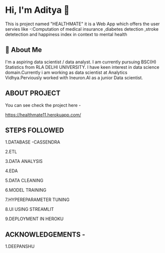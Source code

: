 
# Hi, I'm Aditya 👋

This is project named "HEALTHMATE" it is a Web App which offers the 
user servies like -:Computation of medical insurance ,diabetes detection ,stroke detetection and happiness index in context to mental health


## 🚀 About Me
I'm a aspiring data scientist / data analyst. I am currently pursuing BSC(H) Statistics from RLA DELHI UNIVERSITY.
I have keen interest in data science domain.Currently i am working as data scientist at Analytics Vidhya.Perviously worked with Ineuron.AI as a junior Data scientist.



  
## ABOUT PROJECT

You can see check the project here -

https://healthmate11.herokuapp.com/


## STEPS FOLLOWED

1.DATABASE -CASSENDRA

2.ETL

3.DATA ANALYSIS 

4.EDA

5.DATA CLEANING 

6.MODEL TRAINING 

7.HYPEREPARAMETER TUNING 

8.UI USING STREAMLIT 

9.DEPLOYMENT IN HEROKU

  ## ACKNOWLEDGEMENTS -
1.DEEPANSHU 


  
